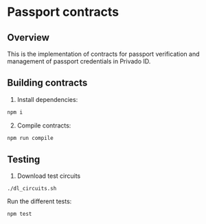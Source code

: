 # Passport contracts

## Overview

This is the implementation of contracts for passport verification and management of passport credentials in Privado ID.

## Building contracts

1. Install dependencies:
```bash
npm i
```
2. Compile contracts:
```bash
npm run compile
```

## Testing
1. Download test circuits
```shell
./dl_circuits.sh
```

Run the different tests: 
```shell
npm test
```

